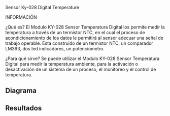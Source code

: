 Sensor Ky-028 Digital Temperature

INFORMACIÓN

¿Qué es?
El Modulo KY-028 Sensor Temperatura Digital los permite medir la temperatura a través de un termistor  NTC, en el cual el proceso de acondicionamiento de los datos le permitirá al sensor adecuar una señal de trabajo operable. Esta construido de un termistor NTC, un comparador LM393, dos led indicadores, un potenciometro.

¿Para qué sirve?
Se puede utilizar el Modulo KY-028 Sensor Temperatura Digital para medir la temperatura ambiente, para la activación o desactivación de un sistema de un proceso, el monitoreo y el control de temperatura.

<h2> Diagrama </h2>

<h2> Resultados </h2>
